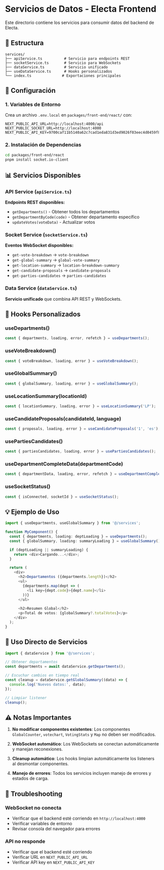 # Servicios de Datos - Electa Frontend

Este directorio contiene los servicios para consumir datos del backend de Electa.

## 📁 Estructura

```
services/
├── apiService.ts          # Servicio para endpoints REST
├── socketService.ts       # Servicio para WebSockets
├── dataService.ts         # Servicio unificado
├── useDataService.ts      # Hooks personalizados
└── index.ts              # Exportaciones principales
```

## 🚀 Configuración

### 1. Variables de Entorno

Crea un archivo `.env.local` en `packages/front-end/react/` con:

```env
NEXT_PUBLIC_API_URL=http://localhost:4000/api
NEXT_PUBLIC_SOCKET_URL=http://localhost:4000
NEXT_PUBLIC_API_KEY=9700caf11b5140a62c7cad1eda831d3ed9026f03eec4d0459f89357d6c3e21c3
```

### 2. Instalación de Dependencias

```bash
cd packages/front-end/react
pnpm install socket.io-client
```

## 📊 Servicios Disponibles

### API Service (`apiService.ts`)

**Endpoints REST disponibles:**

- `getDepartments()` - Obtener todos los departamentos
- `getDepartmentByCode(code)` - Obtener departamento específico
- `updateVotes(voteData)` - Actualizar votos

### Socket Service (`socketService.ts`)

**Eventos WebSocket disponibles:**

- `get-vote-breakdown` → `vote-breakdown`
- `get-global-summary` → `global-vote-summary`
- `get-location-summary` → `location-breakdown-summary`
- `get-candidate-proposals` → `candidate-proposals`
- `get-parties-candidates` → `parties-candidates`

### Data Service (`dataService.ts`)

**Servicio unificado** que combina API REST y WebSockets.

## 🎣 Hooks Personalizados

### useDepartments()
```typescript
const { departments, loading, error, refetch } = useDepartments();
```

### useVoteBreakdown()
```typescript
const { voteBreakdown, loading, error } = useVoteBreakdown();
```

### useGlobalSummary()
```typescript
const { globalSummary, loading, error } = useGlobalSummary();
```

### useLocationSummary(locationId)
```typescript
const { locationSummary, loading, error } = useLocationSummary('LP');
```

### useCandidateProposals(candidateId, language)
```typescript
const { proposals, loading, error } = useCandidateProposals('1', 'es');
```

### usePartiesCandidates()
```typescript
const { partiesCandidates, loading, error } = usePartiesCandidates();
```

### useDepartmentCompleteData(departmentCode)
```typescript
const { departmentData, loading, error, refetch } = useDepartmentCompleteData('LP');
```

### useSocketStatus()
```typescript
const { isConnected, socketId } = useSocketStatus();
```

## 💡 Ejemplo de Uso

```typescript
import { useDepartments, useGlobalSummary } from '@/services';

function MyComponent() {
  const { departments, loading: deptLoading } = useDepartments();
  const { globalSummary, loading: summaryLoading } = useGlobalSummary();

  if (deptLoading || summaryLoading) {
    return <div>Cargando...</div>;
  }

  return (
    <div>
      <h2>Departamentos ({departments.length})</h2>
      <ul>
        {departments.map(dept => (
          <li key={dept.code}>{dept.name}</li>
        ))}
      </ul>
      
      <h2>Resumen Global</h2>
      <p>Total de votos: {globalSummary?.totalVotes}</p>
    </div>
  );
}
```

## 🔧 Uso Directo de Servicios

```typescript
import { dataService } from '@/services';

// Obtener departamentos
const departments = await dataService.getDepartments();

// Escuchar cambios en tiempo real
const cleanup = dataService.getGlobalSummary((data) => {
  console.log('Nuevos datos:', data);
});

// Limpiar listener
cleanup();
```

## ⚠️ Notas Importantes

1. **No modificar componentes existentes**: Los componentes `GlobalCounter`, `votechart`, `VotingStats` y `Map` no deben ser modificados.

2. **WebSocket automático**: Los WebSockets se conectan automáticamente y manejan reconexiones.

3. **Cleanup automático**: Los hooks limpian automáticamente los listeners al desmontar componentes.

4. **Manejo de errores**: Todos los servicios incluyen manejo de errores y estados de carga.

## 🐛 Troubleshooting

### WebSocket no conecta
- Verificar que el backend esté corriendo en `http://localhost:4000`
- Verificar variables de entorno
- Revisar consola del navegador para errores

### API no responde
- Verificar que el backend esté corriendo
- Verificar URL en `NEXT_PUBLIC_API_URL`
- Verificar API key en `NEXT_PUBLIC_API_KEY` 